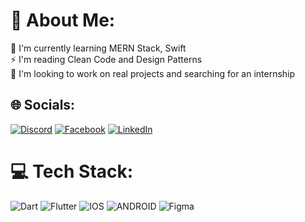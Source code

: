 # 💫 About Me:
🌱 I'm currently learning MERN Stack, Swift<br>⚡ I'm reading Clean Code and Design Patterns<br>👯 I'm looking to work on real projects and searching for an internship


## 🌐 Socials:
[![Discord](https://img.shields.io/badge/Discord-%237289DA.svg?logo=discord&logoColor=white)](https://discord.gg/ayman.haggag616) [![Facebook](https://img.shields.io/badge/Facebook-%231877F2.svg?logo=Facebook&logoColor=white)](https://facebook.com/https://www.facebook.com/ayman.haggag.94064) [![LinkedIn](https://img.shields.io/badge/LinkedIn-%230077B5.svg?logo=linkedin&logoColor=white)](https://linkedin.com/in/https://www.linkedin.com/in/aymanhaggag616/) 

# 💻 Tech Stack:
![Dart](https://img.shields.io/badge/dart-%230175C2.svg?style=flat&logo=dart&logoColor=white) ![Flutter](https://img.shields.io/badge/Flutter-%2302569B.svg?style=flat&logo=Flutter&logoColor=white) ![IOS](https://img.shields.io/badge/IOS-%2320232a.svg?style=flat&logo=apple&logoColor=white) 	![ANDROID](https://img.shields.io/badge/android-%2320232a.svg?style=flat&logo=android&logoColor=%a4c639) ![Figma](https://img.shields.io/badge/figma-%23F24E1E.svg?style=flat&logo=figma&logoColor=white) 

<!-- Proudly created with GPRM ( https://gprm.itsvg.in ) -->
